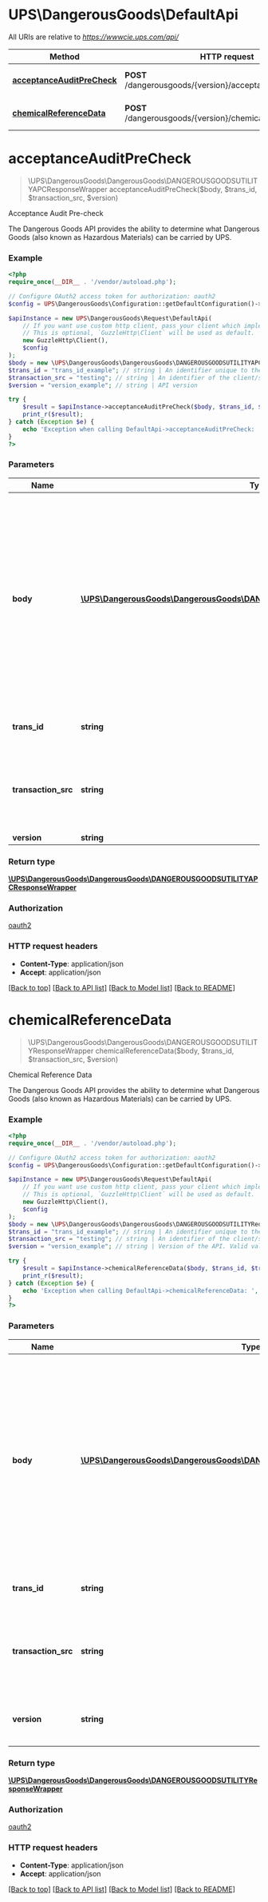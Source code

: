 # UPS\DangerousGoods\DefaultApi

All URIs are relative to *https://wwwcie.ups.com/api/*

Method | HTTP request | Description
------------- | ------------- | -------------
[**acceptanceAuditPreCheck**](DefaultApi.md#acceptanceauditprecheck) | **POST** /dangerousgoods/{version}/acceptanceauditprecheck | Acceptance Audit Pre-check
[**chemicalReferenceData**](DefaultApi.md#chemicalreferencedata) | **POST** /dangerousgoods/{version}/chemicalreferencedata | Chemical Reference Data

# **acceptanceAuditPreCheck**
> \UPS\DangerousGoods\DangerousGoods\DANGEROUSGOODSUTILITYAPCResponseWrapper acceptanceAuditPreCheck($body, $trans_id, $transaction_src, $version)

Acceptance Audit Pre-check

The Dangerous Goods API provides the ability to determine what Dangerous Goods (also known as Hazardous Materials) can be carried by UPS.

### Example
```php
<?php
require_once(__DIR__ . '/vendor/autoload.php');

// Configure OAuth2 access token for authorization: oauth2
$config = UPS\DangerousGoods\Configuration::getDefaultConfiguration()->setAccessToken('YOUR_ACCESS_TOKEN');

$apiInstance = new UPS\DangerousGoods\Request\DefaultApi(
    // If you want use custom http client, pass your client which implements `GuzzleHttp\ClientInterface`.
    // This is optional, `GuzzleHttp\Client` will be used as default.
    new GuzzleHttp\Client(),
    $config
);
$body = new \UPS\DangerousGoods\DangerousGoods\DANGEROUSGOODSUTILITYAPCRequestWrapper(); // \UPS\DangerousGoods\DangerousGoods\DANGEROUSGOODSUTILITYAPCRequestWrapper | Generate sample code for popular API requests by selecting an example below. To view a full sample request and response, first click "Authorize" and enter your application credentials, then populate the required parameters above and click "Try it out".
$trans_id = "trans_id_example"; // string | An identifier unique to the request. Length 32
$transaction_src = "testing"; // string | An identifier of the client/source application that is making the request.Length 512
$version = "version_example"; // string | API version

try {
    $result = $apiInstance->acceptanceAuditPreCheck($body, $trans_id, $transaction_src, $version);
    print_r($result);
} catch (Exception $e) {
    echo 'Exception when calling DefaultApi->acceptanceAuditPreCheck: ', $e->getMessage(), PHP_EOL;
}
?>
```

### Parameters

Name | Type | Description  | Notes
------------- | ------------- | ------------- | -------------
 **body** | [**\UPS\DangerousGoods\DangerousGoods\DANGEROUSGOODSUTILITYAPCRequestWrapper**](../Model/DANGEROUSGOODSUTILITYAPCRequestWrapper.md)| Generate sample code for popular API requests by selecting an example below. To view a full sample request and response, first click &quot;Authorize&quot; and enter your application credentials, then populate the required parameters above and click &quot;Try it out&quot;. |
 **trans_id** | **string**| An identifier unique to the request. Length 32 |
 **transaction_src** | **string**| An identifier of the client/source application that is making the request.Length 512 | [default to testing]
 **version** | **string**| API version |

### Return type

[**\UPS\DangerousGoods\DangerousGoods\DANGEROUSGOODSUTILITYAPCResponseWrapper**](../Model/DANGEROUSGOODSUTILITYAPCResponseWrapper.md)

### Authorization

[oauth2](../../README.md#oauth2)

### HTTP request headers

 - **Content-Type**: application/json
 - **Accept**: application/json

[[Back to top]](#) [[Back to API list]](../../README.md#documentation-for-api-endpoints) [[Back to Model list]](../../README.md#documentation-for-models) [[Back to README]](../../README.md)

# **chemicalReferenceData**
> \UPS\DangerousGoods\DangerousGoods\DANGEROUSGOODSUTILITYResponseWrapper chemicalReferenceData($body, $trans_id, $transaction_src, $version)

Chemical Reference Data

The Dangerous Goods API provides the ability to determine what Dangerous Goods (also known as Hazardous Materials) can be carried by UPS.

### Example
```php
<?php
require_once(__DIR__ . '/vendor/autoload.php');

// Configure OAuth2 access token for authorization: oauth2
$config = UPS\DangerousGoods\Configuration::getDefaultConfiguration()->setAccessToken('YOUR_ACCESS_TOKEN');

$apiInstance = new UPS\DangerousGoods\Request\DefaultApi(
    // If you want use custom http client, pass your client which implements `GuzzleHttp\ClientInterface`.
    // This is optional, `GuzzleHttp\Client` will be used as default.
    new GuzzleHttp\Client(),
    $config
);
$body = new \UPS\DangerousGoods\DangerousGoods\DANGEROUSGOODSUTILITYRequestWrapper(); // \UPS\DangerousGoods\DangerousGoods\DANGEROUSGOODSUTILITYRequestWrapper | Generate sample code for popular API requests by selecting an example below. To view a full sample request and response, first click "Authorize" and enter your application credentials, then populate the required parameters above and click "Try it out".
$trans_id = "trans_id_example"; // string | An identifier unique to the request. Length 32
$transaction_src = "testing"; // string | An identifier of the client/source application that is making the request.Length 512
$version = "version_example"; // string | Version of the API. Valid values: v1 v1801. Length 5

try {
    $result = $apiInstance->chemicalReferenceData($body, $trans_id, $transaction_src, $version);
    print_r($result);
} catch (Exception $e) {
    echo 'Exception when calling DefaultApi->chemicalReferenceData: ', $e->getMessage(), PHP_EOL;
}
?>
```

### Parameters

Name | Type | Description  | Notes
------------- | ------------- | ------------- | -------------
 **body** | [**\UPS\DangerousGoods\DangerousGoods\DANGEROUSGOODSUTILITYRequestWrapper**](../Model/DANGEROUSGOODSUTILITYRequestWrapper.md)| Generate sample code for popular API requests by selecting an example below. To view a full sample request and response, first click &quot;Authorize&quot; and enter your application credentials, then populate the required parameters above and click &quot;Try it out&quot;. |
 **trans_id** | **string**| An identifier unique to the request. Length 32 |
 **transaction_src** | **string**| An identifier of the client/source application that is making the request.Length 512 | [default to testing]
 **version** | **string**| Version of the API. Valid values: v1 v1801. Length 5 |

### Return type

[**\UPS\DangerousGoods\DangerousGoods\DANGEROUSGOODSUTILITYResponseWrapper**](../Model/DANGEROUSGOODSUTILITYResponseWrapper.md)

### Authorization

[oauth2](../../README.md#oauth2)

### HTTP request headers

 - **Content-Type**: application/json
 - **Accept**: application/json

[[Back to top]](#) [[Back to API list]](../../README.md#documentation-for-api-endpoints) [[Back to Model list]](../../README.md#documentation-for-models) [[Back to README]](../../README.md)

